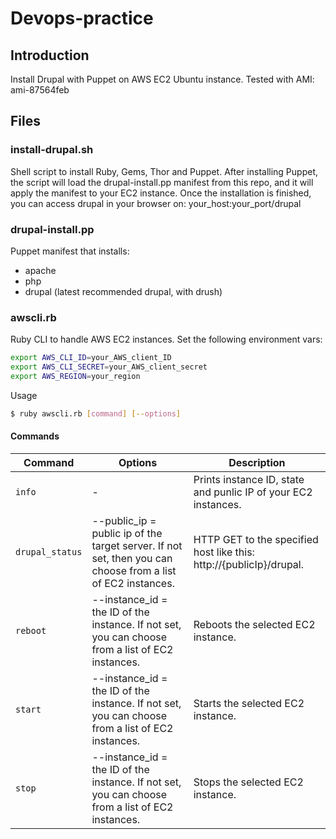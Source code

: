 # Devops-practice
## Introduction

Install Drupal with Puppet on AWS EC2 Ubuntu instance.
Tested with AMI: ami-87564feb

## Files
### install-drupal.sh

Shell script to install Ruby, Gems, Thor and Puppet.
After installing Puppet, the script will load the drupal-install.pp manifest from this repo, and it will apply the manifest to your EC2 instance.
Once the installation is finished, you can access drupal in your browser on: your_host:your_port/drupal

### drupal-install.pp

Puppet manifest that installs:
* apache
* php
* drupal (latest recommended drupal, with drush)

### awscli.rb

Ruby CLI to handle AWS EC2 instances.
Set the following environment vars:

```sh
export AWS_CLI_ID=your_AWS_client_ID
export AWS_CLI_SECRET=your_AWS_client_secret
export AWS_REGION=your_region
```
Usage
```sh
$ ruby awscli.rb [command] [--options]
```

#### Commands
Command         | Options | Description
----------------|---------|------------
`info`          | -       | Prints instance ID, state and punlic IP of your EC2 instances.
`drupal_status` | --public_ip = public ip of the target server. If not set, then you can choose from a list of EC2 instances. | HTTP GET to the specified host like this: http://{publicIp}/drupal.
`reboot`        | --instance_id = the ID of the instance. If not set, you can choose from a list of EC2 instances. | Reboots the selected EC2 instance.
`start`         | --instance_id = the ID of the instance. If not set, you can choose from a list of EC2 instances. | Starts the selected EC2 instance.
`stop`          | --instance_id = the ID of the instance. If not set, you can choose from a list of EC2 instances. | Stops the selected EC2 instance.
